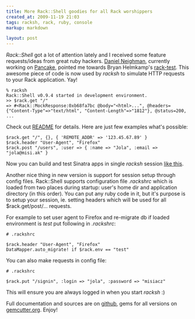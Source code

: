 ```yaml
---
title: More Rack::Shell goodies for all Rack worshippers
created_at: 2009-11-19 21:03
tags: racksh, rack, ruby, console
markup: markdown

layout: post
---
```


_Rack::Shell_ got a lot of attention lately and I received some feature requests/ideas from great ruby hackers. [Daniel Neighman](http://github.com/hassox), currently working on [Pancake](http://pancakestacks.wordpress.com/2009/11/19/pancakes-console/), pointed me towards Bryan Helmkamp's [rack-test](http://github.com/brynary/rack-test). This awesome piece of code is now used by _racksh_ to simulate HTTP requests to your Rack application. Yay!

    % racksh
    Rack::Shell v0.9.4 started in development environment.
    >> $rack.get "/"
    => #<Rack::MockResponse:0xb68fa7bc @body="<html>...", @headers={"Content-Type"=>"text/html", "Content-Length"=>"1812"}, @status=200, ...

Check out [README](http://github.com/sickill/racksh/blob/master/README.markdown) for details. Here are just few examples what's possible:

    $rack.get "/", {}, { 'REMOTE_ADDR' => '123.45.67.89' }
    $rack.header "User-Agent", "Firefox"
    $rack.post "/users", :user => { :name => "Jola", :email => "jola@misi.ak" }

Now you can build and test Sinatra apps in single _racksh_ session [like this](http://gist.github.com/239134).

Another nice thing in new version is support for session setup through config files. Rack::Shell supports configuration file _.rackshrc_ which is loaded from two places during startup: user's home dir and application directory (in this order). You can put any ruby code in it, but it's purpose is to setup your session, ie. setting headers which will be used for all $rack.get/post/... requests.

For example to set user agent to Firefox and re-migrate db if loaded environment is _test_ put following in _.rackshrc_:

    # .rackshrc
    
    $rack.header "User-Agent", "Firefox"
    DataMapper.auto_migrate! if $rack.env == "test"
    
You can also make requests in config file:

    # .rackshrc
    
    $rack.put "/signin", :login => "jola", :password => "misiacz"
    
This will ensure you are always logged in when you start _racksh_ :)

Full documentation and sources are on [github](http://github.com/sickill/racksh), gems for all versions on [gemcutter.org](http://gemcutter.org/gems/racksh). Enjoy!

